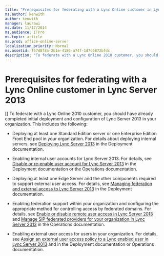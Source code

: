 ```yaml
---
title: "Prerequisites for federating with a Lync Online customer in Lync Server 2013"
ms.author: kenwith
author: kenwith
manager: laurawi
ms.date: 11/17/2014
ms.audience: ITPro
ms.topic: article
ms.prod: office-online-server
localization_priority: Normal
ms.assetid: f57d8f8a-2b1e-4186-a74f-1d7c6872bfdc
description: "To federate with a Lync Online 2010 customer, you should have already completed initial deployment and configuration of Lync Server 2013 in your organization. This includes the following:"
---
```


# Prerequisites for federating with a Lync Online customer in Lync Server 2013
[]
To federate with a Lync Online 2010 customer, you should have already completed initial deployment and configuration of Lync Server 2013 in your organization. This includes the following:
  
- Deploying at least one Standard Edition server or one Enterprise Edition Front End pool in your organization. For details about deploying internal servers, see [Deploying Lync Server 2013](deploying-lync-server-2013.md) in the Deployment documentation. 
    
- Enabling internal user accounts for Lync Server 2013. For details, see [Disable or re-enable user account for Lync Server 2013](disable-or-re-enable-user-account-for-lync-server.md) in the Deployment documentation or the Operations documentation. 
    
- Deploying at least one Edge Server and the other components required to support external user access. For details, see [Managing federation and external access to Lync Server 2013](managing-federation-and-external-access-to-lync-server-2013.md) in the Deployment documentation. 
    
- Enabling federation support within your organization and configuring the appropriate method for controlling access by federated domains. For details, see [Enable or disable remote user access in Lync Server 2013](enable-or-disable-remote-user-access.md) and [Manage SIP federated providers for your organization in Lync Server 2013](manage-sip-federated-providers-for-your-organization.md) in the Operations documentation. 
    
- Enabling external user access for users in your organization. For details, see [Assign an external user access policy to a Lync enabled user in Lync Server 2013](assign-an-external-user-access-policy-to-a-lync-enabled-user.md) and in the Deployment documentation or Operations documentation. 
    

